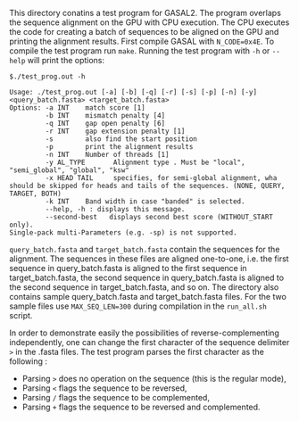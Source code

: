 This directory conatins a test program for GASAL2. The program overlaps the sequence alignment on the GPU with CPU execution. The CPU executes the code for creating a batch of sequences to be aligned on the GPU and printing the alignment results. First compile GASAL with `N_CODE=0x4E`. To compile the test program run `make`. Running the test program with `-h` or `--help` will print the options:

```
$./test_prog.out -h

Usage: ./test_prog.out [-a] [-b] [-q] [-r] [-s] [-p] [-n] [-y] <query_batch.fasta> <target_batch.fasta>
Options: -a INT    match score [1]
         -b INT    mismatch penalty [4]
         -q INT    gap open penalty [6]
         -r INT    gap extension penalty [1]
         -s        also find the start position
         -p        print the alignment results
         -n INT    Number of threads [1]
         -y AL_TYPE       Alignment type . Must be "local", "semi_global", "global", "ksw"
         -x HEAD TAIL     specifies, for semi-global alignment, wha should be skipped for heads and tails of the sequences. (NONE, QUERY, TARGET, BOTH)
         -k INT    Band width in case "banded" is selected.
         --help, -h : displays this message.
         --second-best   displays second best score (WITHOUT_START only).
Single-pack multi-Parameters (e.g. -sp) is not supported.

```


`query_batch.fasta` and `target_batch.fasta` contain the sequences for the alignment. The sequences in these files are aligned one-to-one, i.e. the first sequence in query_batch.fasta is aligned to the first sequence in target_batch.fasta, the second sequence in query_batch.fasta is aligned to the second sequence in target_batch.fasta, and so on. The directory also contains sample query_batch.fasta and target_batch.fasta files. For the two sample files use `MAX_SEQ_LEN=300` during compilation in the `run_all.sh` script.

In order to demonstrate easily the possibilities of reverse-complementing independently, one can change the first character of the sequence delimiter `>` in the .fasta files. The test program parses the first character as the following :

- Parsing `>` does no operation on the sequence (this is the regular mode),
- Parsing `<` flags the sequence to be reversed,
- Parsing `/` flags the sequence to be complemented,
- Parsing `+` flags the sequence to be reversed and complemented.




